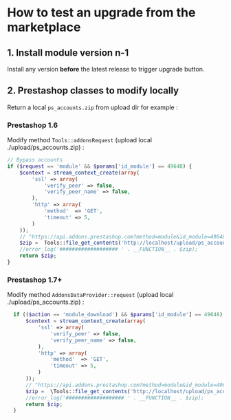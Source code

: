 # How to test an upgrade from the marketplace

## 1. Install module version n-1

Install any version **before** the latest release to trigger upgrade button.

## 2. Prestashop classes to modify locally

Return a local `ps_accounts.zip` from upload dir for example :

### Prestashop 1.6

Modify method `Tools::addonsRequest` (upload local ./upload/ps_accounts.zip) :

```php
// Bypass accounts
if ($request == 'module' && $params['id_module'] == 49648) {
    $context = stream_context_create(array(
        'ssl' => array(
            'verify_peer' => false,
            'verify_peer_name' => false,
        ),
        'http' => array(
            'method'  => 'GET',
            'timeout' => 5,
        )
    ));
    // "https://api.addons.prestashop.com?method=module&id_module=49648&version=1.6.1"
    $zip =  Tools::file_get_contents('http://localhost/upload/ps_accounts.zip', false, $context);
    //error_log('################### ' . __FUNCTION__ . $zip);
    return $zip;
}
```

### Prestashop 1.7+

Modify method `AddonsDataProvider::request` (upload local ./upload/ps_accounts.zip) :

```php
  if (($action == 'module_download') && $params['id_module'] == 49648) {
      $context = stream_context_create(array(
          'ssl' => array(
              'verify_peer' => false,
              'verify_peer_name' => false,
          ),
          'http' => array(
              'method'  => 'GET',
              'timeout' => 5,
          )
      ));
      // "https://api.addons.prestashop.com?method=module&id_module=49648&version=1.7.5"
      $zip =  \Tools::file_get_contents('http://localhost/upload/ps_accounts.zip', false, $context);
      //error_log('################### ' . __FUNCTION__ . $zip);
      return $zip;
  }
```
